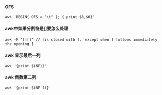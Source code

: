 #### OFS
```
awk 'BEGIN{ OFS = "\t" }; { print $3,$6}'
```
#### awk中如果分割符是[]要怎么处理
```
awk –F ‘[][]’ // [is closed with ]， except when ] follows immediately the opening [
```
#### awk 显示最后一列
```
awk '{print $(NF)}'
```
#### awk 倒数第二列
```
awk '{print $(NF-1)}'
```
